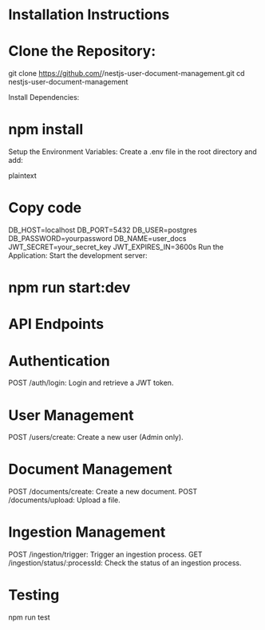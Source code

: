 # Installation Instructions

# Clone the Repository:
git clone https://github.com/<your-username>/nestjs-user-document-management.git
cd nestjs-user-document-management

Install Dependencies:
#
# npm install
Setup the Environment Variables: Create a .env file in the root directory and add:

plaintext
# Copy code
DB_HOST=localhost
DB_PORT=5432
DB_USER=postgres
DB_PASSWORD=yourpassword
DB_NAME=user_docs
JWT_SECRET=your_secret_key
JWT_EXPIRES_IN=3600s
Run the Application: Start the development server:


# npm run start:dev

# API Endpoints
# Authentication
POST /auth/login: Login and retrieve a JWT token.
# User Management
POST /users/create: Create a new user (Admin only).
# Document Management
POST /documents/create: Create a new document.
POST /documents/upload: Upload a file.
# Ingestion Management
POST /ingestion/trigger: Trigger an ingestion process.
GET /ingestion/status/:processId: Check the status of an ingestion process.

# Testing
npm run test
